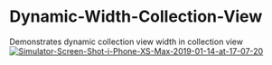 # Dynamic-Width-Collection-View
Demonstrates dynamic collection view width in collection view
<a href="https://ibb.co/P9GNvNJ"><img src="https://i.ibb.co/rc2mRmq/Simulator-Screen-Shot-i-Phone-XS-Max-2019-01-14-at-17-07-20.png" alt="Simulator-Screen-Shot-i-Phone-XS-Max-2019-01-14-at-17-07-20" border="0"></a>
